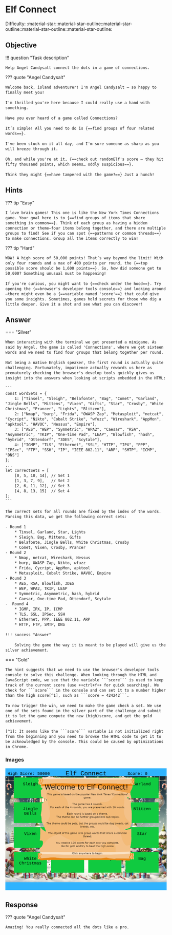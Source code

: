 # Elf Connect

Difficulty: :material-star::material-star-outline::material-star-outline::material-star-outline::material-star-outline:

## Objective

!!! question "Task description"

    Help Angel Candysalt connect the dots in a game of connections.

??? quote "Angel Candysalt"

    Welcome back, island adventurer! I'm Angel Candysalt — so happy to finally meet you!

    I'm thrilled you're here because I could really use a hand with something.

    Have you ever heard of a game called Connections?

    It’s simple! All you need to do is {==find groups of four related words==}.

    I've been stuck on it all day, and I'm sure someone as sharp as you will breeze through it.

    Oh, and while you're at it, {==check out randomElf's score — they hit fifty thousand points, which seems… oddly suspicious==}.

    Think they might {==have tampered with the game?==} Just a hunch!

## Hints

??? tip "Easy"

    I love brain games! This one is like the New York Times Connections game. Your goal here is to {==find groups of items that share something in common==}. Think of each group as having a hidden connection or theme—four items belong together, and there are multiple groups to find! See if you can spot {==patterns or common threads==} to make connections. Group all the items correctly to win!

??? tip "Hard"

    WOW! A high score of 50,000 points! That’s way beyond the limit! With only four rounds and a max of 400 points per round, the {==top possible score should be 1,600 points==}. So, how did someone get to 50,000? Something unusual must be happening!

    If you're curious, you might want to {==check under the hood==}. Try opening the {==browser's developer tools console==} and looking around—there might even be a {==variable named 'score'==} that could give you some insights. Sometimes, games hold secrets for those who dig a little deeper. Give it a shot and see what you can discover!

## Answer

=== "Silver"

    When interacting with the terminal we get presented a minigame. As said by Angel, the game is called 'Connections', where we get sixteen words and we need to find four groups that belong together per round.

    Not being a native English speaker, the first round is actually quite challenging. Fortunately, impatience actually rewards us here as prematurely checking the browser's develop tools quickly gives us insight into the answers when looking at scripts embedded in the HTML:

    ```
    const wordSets = {
        1: ["Tinsel", "Sleigh", "Belafonte", "Bag", "Comet", "Garland", "Jingle Bells", "Mittens", "Vixen", "Gifts", "Star", "Crosby", "White Christmas", "Prancer", "Lights", "Blitzen"],
        2: ["Nmap", "burp", "Frida", "OWASP Zap", "Metasploit", "netcat", "Cycript", "Nikto", "Cobalt Strike", "wfuzz", "Wireshark", "AppMon", "apktool", "HAVOC", "Nessus", "Empire"],
        3: ["AES", "WEP", "Symmetric", "WPA2", "Caesar", "RSA", "Asymmetric", "TKIP", "One-time Pad", "LEAP", "Blowfish", "hash", "hybrid", "Ottendorf", "3DES", "Scytale"],
        4: ["IGMP", "TLS", "Ethernet", "SSL", "HTTP", "IPX", "PPP", "IPSec", "FTP", "SSH", "IP", "IEEE 802.11", "ARP", "SMTP", "ICMP", "DNS"]
    };
    ...
    let correctSets = [
        [0, 5, 10, 14], // Set 1
        [1, 3, 7, 9],   // Set 2
        [2, 6, 11, 12], // Set 3
        [4, 8, 13, 15]  // Set 4
    ];
    ```

    The correct sets for all rounds are fixed by the index of the words. Parsing this data, we get the following correct sets:

    - Round 1
        * Tinsel, Garland, Star, Lights
        * Sleigh, Bag, Mittens, Gifts
        * Belafonte, Jingle Bells, White Christmas, Crosby
        * Comet, Vixen, Crosby, Prancer
    - Round 2
        * Nmap, netcat, Wireshark, Nessus
        * burp, OWASP Zap, Nikto, wfuzz
        * Frida, Cycript, AppMon, apktool
        * Metasploit, Cobalt Strike, HAVOC, Empire
    - Round 3
        * AES, RSA, Blowfish, 3DES
        * WEP, WPA2, TKIP, LEAP
        * Symmetric, Asymmetric, hash, hybrid
        * Caesar, One-time Pad, Ottendorf, Scytale
    -  Round 4
        * IGMP, IPX, IP, ICMP
        * TLS, SSL, IPSec, SSH
        * Ethernet, PPP, IEEE 802.11, ARP
        * HTTP, FTP, SMTP, DNS

    !!! success "Answer"

        Solving the game the way it is meant to be played will give us the silver achievement.

=== "Gold"

    The hint suggests that we need to use the browser's developer tools console to solve this challenge. When looking through the HTML and JavaScript code, we see that the variable ```score``` is used to keep track of the current score (use ++ctrl+f++ for quick searching). We check for ```score``` in the console and can set it to a number higher than the high score[^1], such as ```score = 424242```.

    To now trigger the win, we need to make the game check a set. We use one of the sets found in the silver part of the challenge and submit it to let the game compute the new (high)score, and get the gold achievement.

    [^1]: It seems like the ```score``` variable is not initialized right from the beginning and you need to browse the HTML code to get it to be acknowledged by the console. This could be caused by optimizations in Chrome.

### Images

![Image title](./images/elf_connect_1.png)

## Response

??? quote "Angel Candysalt"

    Amazing! You really connected all the dots like a pro.
